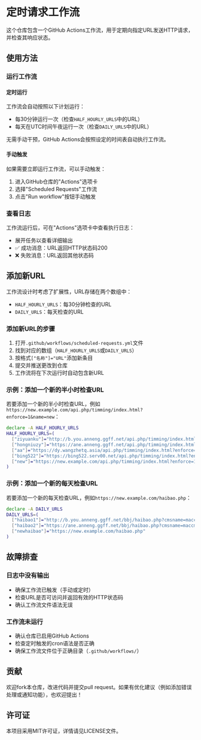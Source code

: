 # 定时请求工作流

这个仓库包含一个GitHub Actions工作流，用于定期向指定URL发送HTTP请求，并检查其响应状态。

## 使用方法

### 运行工作流

#### 定时运行
工作流会自动按照以下计划运行：
- 每30分钟运行一次（检查`HALF_HOURLY_URLS`中的URL）
- 每天在UTC时间午夜运行一次（检查`DAILY_URLS`中的URL）

无需手动干预，GitHub Actions会按照设定的时间表自动执行工作流。

#### 手动触发
如果需要立即运行工作流，可以手动触发：
1. 进入GitHub仓库的"Actions"选项卡
2. 选择"Scheduled Requests"工作流
3. 点击"Run workflow"按钮手动触发

### 查看日志

工作流运行后，可在"Actions"选项卡中查看执行日志：
- 展开任务以查看详细输出
- ✅ 成功消息：URL返回HTTP状态码200
- ❌ 失败消息：URL返回其他状态码

## 添加新URL

工作流设计时考虑了扩展性，URL存储在两个数组中：
- `HALF_HOURLY_URLS`：每30分钟检查的URL
- `DAILY_URLS`：每天检查的URL

### 添加新URL的步骤

1. 打开`.github/workflows/scheduled-requests.yml`文件
2. 找到对应的数组（`HALF_HOURLY_URLS`或`DAILY_URLS`）
3. 按格式`["名称"]="URL"`添加新条目
4. 提交并推送更改到仓库
5. 工作流将在下次运行时自动包含新URL

### 示例：添加一个新的半小时检查URL

若要添加一个新的半小时检查URL，例如`https://new.example.com/api.php/timming/index.html?enforce=1&name=new`：

```bash
declare -A HALF_HOURLY_URLS
HALF_HOURLY_URLS=(
  ["ziyuanku"]="http://b.you.anneng.ggff.net/api.php/timming/index.html?enforce=1&name=ziyuanku"
  ["hongniuzy"]="https://ane.anneng.ggff.net/api.php/timming/index.html?enforce=1&name=hongniuzy"
  ["aa"]="https://dy.wangzhetq.asia/api.php/timming/index.html?enforce=1&name=aa"
  ["bing522"]="https://bing522.serv00.net/api.php/timming/index.html?enforce=1&name=aa"
  ["new"]="https://new.example.com/api.php/timming/index.html?enforce=1&name=new"
)
```

### 示例：添加一个新的每天检查URL

若要添加一个新的每天检查URL，例如`https://new.example.com/haibao.php`：

```bash
declare -A DAILY_URLS
DAILY_URLS=(
  ["haibao1"]="http://b.you.anneng.ggff.net/bbj/haibao.php?cmsname=maccms10&bbjtype=hot&codetype=php&filtercondi=doubanid&orderby=ASC&num=10&level=9"
  ["haibao2"]="https://ane.anneng.ggff.net/bbj/haibao.php?cmsname=maccms10&bbjtype=hot&codetype=php&filtercondi=doubanid&orderby=ASC&num=10&level=9"
  ["newhaibao"]="https://new.example.com/haibao.php"
)
```

## 故障排查

### 日志中没有输出
- 确保工作流已触发（手动或定时）
- 检查URL是否可访问并返回有效的HTTP状态码
- 确认工作流文件语法无误

### 工作流未运行
- 确认仓库已启用GitHub Actions
- 检查定时触发的cron语法是否正确
- 确保工作流文件位于正确目录（`.github/workflows/`）

## 贡献

欢迎fork本仓库，改进代码并提交pull request。如果有优化建议（例如添加错误处理或通知功能），也欢迎提出！

## 许可证

本项目采用MIT许可证，详情请见LICENSE文件。
